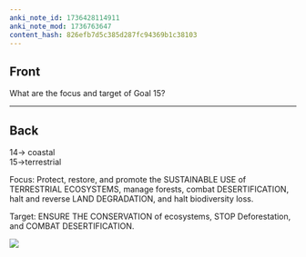 ```yaml
---
anki_note_id: 1736428114911
anki_note_mod: 1736763647
content_hash: 826efb7d5c385d287fc94369b1c38103
---
```


## Front

What are the focus and target of Goal 15?

<hr/>

## Back

14-> coastal   
15->terrestrial   
  
Focus: Protect, restore, and promote the SUSTAINABLE USE of TERRESTRIAL ECOSYSTEMS, manage forests, combat DESERTIFICATION, halt and reverse LAND DEGRADATION, and halt biodiversity loss.  
  
Target: ENSURE THE CONSERVATION of ecosystems, STOP Deforestation, and COMBAT DESERTIFICATION.  
  
![](paste-b0461428076236d0a6329e2e59176c622ae22383.jpg)